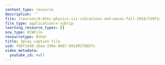 ```yaml
---
content_type: resource
description: ''
file: /courses/8-03sc-physics-iii-vibrations-and-waves-fall-2016/fd9f14d81baa330e9687691d927885fc_I0YACDaY-ww.srt
file_type: application/x-subrip
learning_resource_types: []
ocw_type: OCWFile
resourcetype: Other
title: 3play caption file
uid: fd9f14d8-1baa-330e-9687-691d927885fc
video_metadata:
  youtube_id: null
---
```

